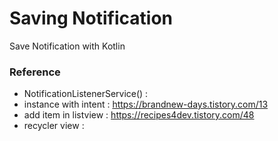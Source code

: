 # Saving Notification
Save Notification with Kotlin


### Reference
- NotificationListenerService() : 
- instance with intent : https://brandnew-days.tistory.com/13
- add item in listview : https://recipes4dev.tistory.com/48
- recycler view : 
